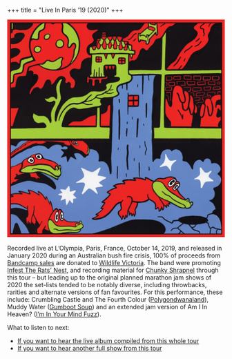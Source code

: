 +++
title = "Live In Paris ’19 (2020)"
+++

![album cover of Live In Paris 2019](./cover.jpg)

Recorded live at L’Olympia, Paris, France, October 14, 2019, and released in January 2020 during an Australian bush fire crisis, 100% of proceeds from [Bandcamp sales](https://kinggizzard.bandcamp.com/album/live-in-paris-19) are donated to [Wildlife Victoria](https://www.wildlifevictoria.org.au/). The band were promoting [Infest The Rats' Nest](/releases/infest-the-rats-nest), and recording material for [Chunky Shrapnel](/releases/chunky-shrapnel) through this tour – but leading up to the original planned marathon jam shows of 2020 the set-lists tended to be notably diverse, including throwbacks, rarities and alternate versions of fan favourites. For this performance, these include: Crumbling Castle and The Fourth Colour ([Polygondwanaland](/releases/polygondwanaland)), Muddy Water ([Gumboot Soup](/releases/gumboot-soup)) and an extended jam version of Am I In Heaven? ([I’m In Your Mind Fuzz](/releases/im-in-your-mind-fuzz)).

What to listen to next:

*   [If you want to hear the live album compiled from this whole tour](/releases/chunky-shrapnel)
*   [If you want to hear another full show from this tour](/releases/live-in-brussels-2019)
